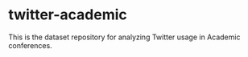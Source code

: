twitter-academic
================

This is the dataset repository for analyzing Twitter usage in Academic conferences. 
